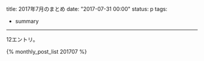 title: 2017年7月のまとめ
date: "2017-07-31 00:00"
status: p
tags:
- summary
---

12エントリ。

{% monthly_post_list 201707 %}
